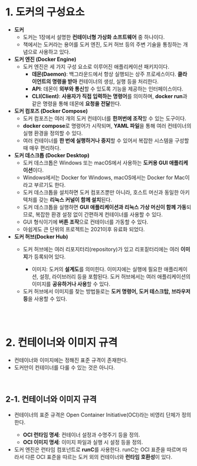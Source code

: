 <h1>1. 도커의 구성요소</h1>

<ul>
  <li><strong>도커</strong>
    <ul>
      <li>도커는 1장에서 설명한 <strong>컨테이너형 가상화 소프트웨어</strong> 중 하나이다.</li>
      <li>책에서는 도커라는 용어를 도커 엔진, 도커 허브 등의 주변 기술을 통칭하는 개념으로 사용하고 있다.</li>
    </ul>
  </li>

  <li><strong>도커 엔진 (Docker Engine)</strong>
    <ul>
      <li>도커 엔진은 세 가지 구성 요소로 이루어진 애플리케이션 패키지이다.
        <ul>
          <li><strong>데몬(Daemon)</strong>: 백그라운드에서 항상 실행되는 상주 프로세스이다. <strong>클라이언트의 명령을 받아</strong> 컨테이너의 생성, 실행 등을 처리한다.</li>
          <li><strong>API</strong>: 데몬이 <strong>외부와 통신</strong>할 수 있도록 기능을 제공하는 인터페이스이다.</li>
          <li><strong>CLI(Client)</strong>: <strong>사용자가 직접 입력하는 명령어</strong>를 의미하며, <strong>docker run</strong>과 같은 명령을 통해 데몬에 <strong>요청을 전달</strong>한다.</li>
        </ul>
      </li>
    </ul>
  </li>

  <li><strong>도커 컴포즈 (Docker Compose)</strong>
    <ul>
      <li>도커 컴포즈는 여러 개의 도커 컨테이너를 <strong>한꺼번에 조작</strong>할 수 있는 도구이다.</li>
      <li><strong>docker compose</strong>로 명령어가 시작되며, <strong>YAML 파일</strong>을 통해 여러 컨테이너의 실행 환경을 정의할 수 있다.</li>
      <li>여러 컨테이너를 <strong>한 번에 실행하거나 중지</strong>할 수 있어서 복잡한 시스템을 구성할 때 매우 편리하다.</li>
    </ul>
  </li>

  <li><strong>도커 데스크톱 (Docker Desktop)</strong>
    <ul>
      <li>도커 데스크톱은 Windows 또는 macOS에서 사용하는 <strong>도커용 GUI 애플리케이션</strong>이다.</li>
      <li>Windows에서는 Docker for Windows, macOS에서는 Docker for Mac이라고 부르기도 한다.</li>
      <li>도커 데스크톱을 설치하면 도커 컴포즈뿐만 아니라, 호스트 머신과 동일한 아키텍처를 갖는 <strong>리눅스 커널이 함께 설치</strong>된다.</li>
      <li>도커 데스크톱을 실행하면 <strong>GUI 애플리케이션과 리눅스 가상 머신이 함께 가동</strong>되므로, 복잡한 환경 설정 없이 간편하게 컨테이너를 사용할 수 있다.</li>
      <li>GUI 형식이기에 <strong>버튼 조작</strong>으로 컨테이너를 가동할 수 있다.</li>
      <li>아쉽게도 큰 단위의 프로젝트는 2021이후 유료화 되었다.</li>
    </ul>
  </li>
  <li>
    <strong>도커 허브(Docker Hub)</strong>
  </li>
    <ul>
      <li>
        도커 허브에는 여러 리포지터리(repository)가 있고 리포짙터리에는 여러 <strong>이미지</strong>가 등록되어 있다. 
      </li>
        <ul>
          <li>
            이미지: 도커의 <strong>설계도</strong>를 의미힌다. 이미지에는 실행에 필요한 애플리케이션, 설정, 라이브러리 등을 포함된다. 도커 허브에서는 여러 애플리케이션의 이미지를 <strong>공유하거나 사용</strong>할 수 있다.
          </li>
        </ul>
      <li>
        도커 허브에서 이미지를 찾는 방법들로는 <strong>도커 명령어, 도커 테스크탑, 브라우저 등</strong>을 사용할 수 있다.
      </li>
    </ul>
</ul>
<br><br>

<h1>2. 컨테이너와 이미지 규격</h1>
<ul>
  <li>
    컨테이너와 이미지에는 정해진 표준 규격이 존재한다.
  </li>
  <li>
    도커만이 컨테이너를 다룰 수 있는 것은 아니다.
  </li>
</ul>
<br>
<h2>2-1. 컨테이너와 이미지 규격</h2>
<ul>
  <li>
    컨테이너의 표준 규격은 Open Container Initiative(OCI)라는 비영리 단체가 정의한다.
  </li>
    <ul>
      <li>
        <strong>OCI 런타임 명세</strong>: 컨테이너 설정과 수명주기 등을 정의.
      </li>
      <li>
        <strong>OCI 이미지 명세</strong>: 이미지 파일과 실행 시 설정 등을 정의.
      </li>
    </ul>
  <li>
    도커 엔진은 런타임 컴포넌트로 <strong>runC</strong>를 사용한다. runC는 OCI 표준을 따르며 따라서 다른 OCI 표준을 따르는 도커 외의 컨테이너와 <strong>런타임 호환성</strong>이 있다.
  </li>
</ul>